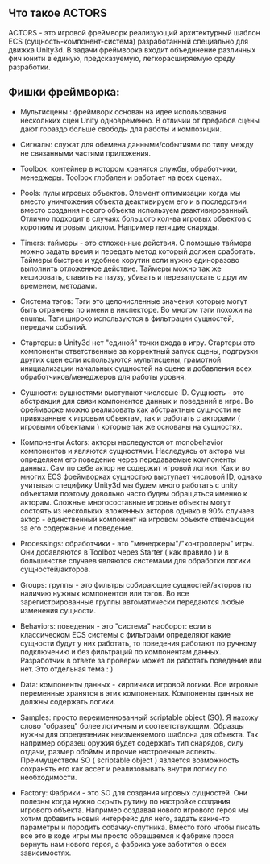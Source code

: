 ## Что такое ACTORS
ACTORS - это игровой фреймворк реализующий архитектурный шаблон ECS 
(сущность-компонент-система) разработанный специально для движка Unity3d. В задачи фреймворка входит объединение различных фич юнити в единую, предсказуемую, легкорасширяемую среду разработки. 

## Фишки фреймворка:
- Мультисцены : фреймворк основан на идее использования нескольких сцен Unity одновременно. В отличии от префабов сцены дают гораздо больше свободы для работы и композиции. 

- Сигналы: служат для обемена данными/событиями по типу между не связанными частями приложения. 

- Toolbox: контейнер в котором хранятся службы, обработчики, менеджеры. Toolbox глобален и работает на всех сценах.

- Pools: пулы игровых объектов. Элемент оптимизации когда мы вместо уничтожения объекта деактивируем его и в последствии вместо создания нового объекта используем деактивированный. Отлично подходит в случаях большого кол-ва игровых объектов с коротким игровым циклом. Например летящие снаряды.

- Timers: таймеры - это отложенные действия. С помощью таймера можно задать время и передать метод который должен сработать. Таймеры быстрее и удобнее корутин если нужно единоразово выполнить отложенное действие. Таймеры можно так же кешировать, ставить на паузу, убивать и перезапускать с другим временем, методами.

- Система тэгов: Тэги это целочисленные значения которые могут быть отражены по имени в инспекторе. Во многом тэги похожи на enumы. Тэги широко используются в фильтрации сущностей, передачи событий.

- Стартеры: в Unity3d нет "единой" точки входа в игру. Стартеры это компоненты ответственные за корректный запуск сцены, подгрузки других сцен если используются мультисцены, грамотной инициализации начальных сущностей на сцене и добавления всех обработчиков/менеджеров для работы уровня.

- Сущности: сущностями выступают числовые ID. Сущность - это абстракция для связи компонентов данных и поведений в игре. Во фреймворке можно реализовать как абстрактные сущности не привязанные к игровым объектам, так и работать с акторами ( игровыми объектами ) которые так же основаны на сущностях.

- Компоненты Actors: акторы наследуются от monobehavior компонентов и являются сущностями. Наследуясь от актора мы определяем его поведение через передаваемые компоненты данных. Сам по себе актор не содержит игровой логики. Как и во многих ECS фреймворках сущностью выступает числовой ID, однако учитывая специфику Unity3d мы будем много работать с unity объектами поэтому  довольно часто будем обращаться именно к акторам. Сложные многосоставные игровые объекты могут состоять из нескольких вложенных акторов однако в 90% случаев актор - единственный компонент на игровом объекте отвечающий за его содержание и поведение.

- Processings: обработчики - это "менеджеры"/"контроллеры" игры. Они добавляются в Toolbox через Starter ( как правило ) и в большинстве случаев являются системами для обработки логики сущностей/акторов.

- Groups: группы - это фильтры собирающие сущностей/акторов по наличию нужных компонентов или тэгов. Во все зарегистрированные группы автоматически передаются любые изменения сущности.

- Behaviors: поведения - это "система" наоборот: если в классическом ECS системы с фильтрами определяют какие сущности будут у них работать, то поведения работают по ручному подключению и без фильтраций по компонентам данных. Разработчик в ответе за проверки может ли работать поведение или нет. Это отдельная тема : )

- Data: компоненты данных - кирпичики игровой логики. Все игровые переменные хранятся в этих компонентах. Компоненты данных не должны содержать логики.

- Samples: просто переименнованный scriptable object (SO). Я нахожу слово "образец" более логичным и соответствующим. Образцы нужны для определениях неизменяемого шаблона для объекта. Так например образец оружия будет содержать тип снарядов, силу отдачи, размер обоймы и прочие настроечные аспекты. Преимуществом SO ( scriptable object ) является возможность сохранять его как ассет и реализовывать внутри логику по необходимости.

- Factory: Фабрики - это SO для создания игровых сущностей. Они полезны когда нужно скрыть рутину по настройке создания игрового объекта. Например создавая нового игрового героя мы хотим добавить новый интерфейс для него, задать какие-то параметры и породить собачку-спутника. Вместо того чтобы писать все это в коде игры мы просто обращаемся к фабрике прося вернуть нам нового героя, а фабрика уже заботится о всех зависимостях.

